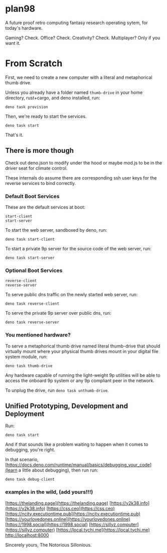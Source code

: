 # plan98

A future proof retro computing fantasy research operating sytem, for today's hardware.

Gaming? Check.
Office? Check.
Creativity? Check.
Multiplayer? Only if you want it.

# From Scratch

First, we need to create a new computer with a literal and metaphorical thumb drive.

Unless you already have a folder named `thumb-drive` in your home directory, rust+cargo, and deno installed, run:

```
deno task provision
```

Then, we're ready to start the services.

```
deno task start
```

That's it.

## There is more though

Check out deno.json to modify under the hood or maybe mod.js to be in the driver seat for climate control.

These internals do assume there are corresponding ssh user keys for the reverse services to bind correctly.

### Default Boot Services

These are the default services at boot:

```
start-client
start-server
```

To start the web server, sandboxed by deno, run:
```
deno task start-client
```

To start a private 9p server for the source code of the web server, run:
```
deno task start-server
```

### Optional Boot Services

```
reverse-client
reverse-server
```
To serve public dns traffic on the newly started web server, run:
```
deno task reverse-client
```

To serve the private 9p server over public dns, run:
```
deno task reverse-server
```

### You mentioned hardware?

To serve a metaphorical thumb drive named literal thumb-drive that should virtually mount where your physical thumb drives mount in your digital file system module, run:

```
deno task thumb-drive
```

Any hardware capable of running the light-weight 9p utilities will be able to access the onboard 9p system or any 9p compliant peer in the network.

To unplug the drive, run `deno task unthumb-drive`.

## Unified Prototyping, Development and Deployment

Run:

```
deno task start
```

And if that sounds like a problem waiting to happen when it comes to debugging, you're right.

In that scenario, [https://docs.deno.com/runtime/manual/basics/debugging_your_code](learn a little about debugging), then run run:

```
deno task debug-client
```

### examples in the wild, (add yours!!!)
[https://thelanding.page](https://thelanding.page)
[https://y2k38.info](https://y2k38.info)
[https://css.ceo](https://css.ceo)
[https://ncity.executiontime.pub](https://ncity.executiontime.pub)
[https://yourlovedones.online](https://yourlovedones.online)
[https://1998.social](https://1998.social)
[https://sillyz.computer](https://sillyz.computer)
[https://local.tychi.me](https://local.tychi.me)
[http://localhost:8000](http://localhost:8000)

Sincerely yours,
The Notorious Sillonious.
